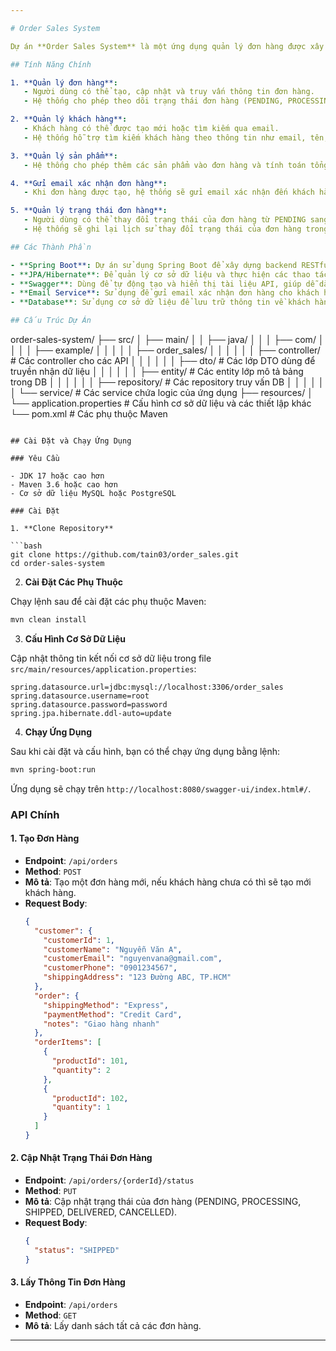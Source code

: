 ```yaml
---

# Order Sales System

Dự án **Order Sales System** là một ứng dụng quản lý đơn hàng được xây dựng với Spring Boot. Hệ thống hỗ trợ việc tạo mới, quản lý và theo dõi trạng thái của các đơn hàng từ khi đặt hàng đến khi hoàn tất. Dự án này giúp tự động hóa quy trình xử lý đơn hàng, giúp người dùng dễ dàng theo dõi trạng thái và chi tiết đơn hàng.

## Tính Năng Chính

1. **Quản lý đơn hàng**:
   - Người dùng có thể tạo, cập nhật và truy vấn thông tin đơn hàng.
   - Hệ thống cho phép theo dõi trạng thái đơn hàng (PENDING, PROCESSING, SHIPPED, DELIVERED, CANCELLED).

2. **Quản lý khách hàng**:
   - Khách hàng có thể được tạo mới hoặc tìm kiếm qua email.
   - Hệ thống hỗ trợ tìm kiếm khách hàng theo thông tin như email, tên, số điện thoại, và địa chỉ giao hàng.

3. **Quản lý sản phẩm**:
   - Hệ thống cho phép thêm các sản phẩm vào đơn hàng và tính toán tổng số tiền đơn hàng.

4. **Gửi email xác nhận đơn hàng**:
   - Khi đơn hàng được tạo, hệ thống sẽ gửi email xác nhận đến khách hàng với thông tin chi tiết về đơn hàng.

5. **Quản lý trạng thái đơn hàng**:
   - Người dùng có thể thay đổi trạng thái của đơn hàng từ PENDING sang các trạng thái khác như PROCESSING, SHIPPED, DELIVERED, hoặc CANCELLED.
   - Hệ thống sẽ ghi lại lịch sử thay đổi trạng thái của đơn hàng trong bảng `OrderTransaction`.

## Các Thành Phần

- **Spring Boot**: Dự án sử dụng Spring Boot để xây dựng backend RESTful API.
- **JPA/Hibernate**: Để quản lý cơ sở dữ liệu và thực hiện các thao tác CRUD với các bảng `Customer`, `Order`, `OrderItem`, `OrderTransaction`, và `Product`.
- **Swagger**: Dùng để tự động tạo và hiển thị tài liệu API, giúp dễ dàng kiểm thử và tích hợp API.
- **Email Service**: Sử dụng để gửi email xác nhận đơn hàng cho khách hàng khi đơn hàng được tạo thành công.
- **Database**: Sử dụng cơ sở dữ liệu để lưu trữ thông tin về khách hàng, đơn hàng, sản phẩm và lịch sử giao dịch.

## Cấu Trúc Dự Án

```
order-sales-system/
├── src/
│   ├── main/
│   │   ├── java/
│   │   │   ├── com/
│   │   │   │   ├── example/
│   │   │   │   │   ├── order_sales/
│   │   │   │   │   │   ├── controller/           # Các controller cho các API
│   │   │   │   │   │   ├── dto/                   # Các lớp DTO dùng để truyền nhận dữ liệu
│   │   │   │   │   │   ├── entity/                # Các entity lớp mô tả bảng trong DB
│   │   │   │   │   │   ├── repository/            # Các repository truy vấn DB
│   │   │   │   │   │   └── service/               # Các service chứa logic của ứng dụng
├── resources/
│   └── application.properties                       # Cấu hình cơ sở dữ liệu và các thiết lập khác
└── pom.xml                                          # Các phụ thuộc Maven
```

## Cài Đặt và Chạy Ứng Dụng

### Yêu Cầu

- JDK 17 hoặc cao hơn
- Maven 3.6 hoặc cao hơn
- Cơ sở dữ liệu MySQL hoặc PostgreSQL

### Cài Đặt

1. **Clone Repository**

```bash
git clone https://github.com/tain03/order_sales.git
cd order-sales-system
```

2. **Cài Đặt Các Phụ Thuộc**

Chạy lệnh sau để cài đặt các phụ thuộc Maven:

```bash
mvn clean install
```

3. **Cấu Hình Cơ Sở Dữ Liệu**

Cập nhật thông tin kết nối cơ sở dữ liệu trong file `src/main/resources/application.properties`:

```properties
spring.datasource.url=jdbc:mysql://localhost:3306/order_sales
spring.datasource.username=root
spring.datasource.password=password
spring.jpa.hibernate.ddl-auto=update
```

4. **Chạy Ứng Dụng**

Sau khi cài đặt và cấu hình, bạn có thể chạy ứng dụng bằng lệnh:

```bash
mvn spring-boot:run
```

Ứng dụng sẽ chạy trên `http://localhost:8080/swagger-ui/index.html#/`.

### API Chính

#### 1. **Tạo Đơn Hàng**

- **Endpoint**: `/api/orders`
- **Method**: `POST`
- **Mô tả**: Tạo một đơn hàng mới, nếu khách hàng chưa có thì sẽ tạo mới khách hàng.
- **Request Body**: 
  ```json
  {
    "customer": {
      "customerId": 1,
      "customerName": "Nguyễn Văn A",
      "customerEmail": "nguyenvana@gmail.com",
      "customerPhone": "0901234567",
      "shippingAddress": "123 Đường ABC, TP.HCM"
    },
    "order": {
      "shippingMethod": "Express",
      "paymentMethod": "Credit Card",
      "notes": "Giao hàng nhanh"
    },
    "orderItems": [
      {
        "productId": 101,
        "quantity": 2
      },
      {
        "productId": 102,
        "quantity": 1
      }
    ]
  }
  ```

#### 2. **Cập Nhật Trạng Thái Đơn Hàng**

- **Endpoint**: `/api/orders/{orderId}/status`
- **Method**: `PUT`
- **Mô tả**: Cập nhật trạng thái của đơn hàng (PENDING, PROCESSING, SHIPPED, DELIVERED, CANCELLED).
- **Request Body**:
  ```json
  {
    "status": "SHIPPED"
  }
  ```

#### 3. **Lấy Thông Tin Đơn Hàng**

- **Endpoint**: `/api/orders`
- **Method**: `GET`
- **Mô tả**: Lấy danh sách tất cả các đơn hàng.

---
```

